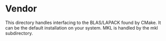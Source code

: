 # Vendor

This directory handles interfacing to the BLAS/LAPACK found by CMake. It can be the default installation on your system. MKL is handled by the mkl subdirectory.